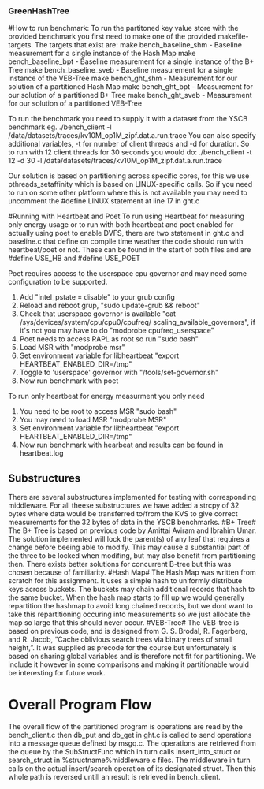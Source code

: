 ### GreenHashTree ###

#How to run benchmark:
To run the partitoned key value store with the provided benchmark you first need to make one of the provided makefile-targets. The targets that exist are:
make bench_baseline_shm  - Baseline measurement for a single instance of the Hash Map
make bench_baseline_bpt  - Baseline measurement for a single instance of the B+ Tree
make bench_baseline_sveb - Baseline measurement for a single instance of the VEB-Tree
make bench_ght_shm   - Measurement for our solution of a partitioned Hash Map
make bench_ght_bpt   - Measurement for our solution of a partitioned B+ Tree
make bench_ght_sveb   - Measurement for our solution of a partitioned VEB-Tree

To run the benchmark you need to supply it with a dataset from the YSCB benchmark eg.
./bench_client -l /data/datasets/traces/kv10M_op1M_zipf.dat.a.run.trace
You can also specify additional variables, -t for number of client threads and -d for duration.
So to run with 12 client threads for 30 seconds you would do:
./bench_client -t 12 -d 30 -l /data/datasets/traces/kv10M_op1M_zipf.dat.a.run.trace

Our solution is based on partitioning across specific cores, for this we use pthreads_setaffinity which is based on LINUX-specific calls. So if you need to run on some other platform where this is not available you may need to uncomment the #define LINUX statement at line 17 in ght.c

#Running with Heartbeat and Poet
To run using Heartbeat for measuring only energy usage or to run with both heartbeat and poet enabled for actually using poet to enable DVFS, there are two statement in ght.c and baseline.c that define on compile time weather the code should run with heartbeat/poet or not. These can be found in the start of both files and are #define USE_HB and #define USE_POET

Poet requires access to the userspace cpu governor and may need some configuration to be supported.
1. Add "intel_pstate = disable" to your grub config
2. Reload and reboot grup, "sudo update-grub && reboot"
3. Check that userspace governor is available "cat /sys/devices/system/cpu/cpu0/cpufreq/
scaling_available_governors", if it's not you may have to do "modprobe
cpufreq_userspace"
4. Poet needs to access RAPL as root so run "sudo bash"
5. Load MSR with "modprobe msr"
6. Set environment variable for libheartbeat "export HEARTBEAT_ENABLED_DIR=/tmp"
7. Toggle to 'userspace' governor with "/tools/set-governor.sh"
8. Now run benchmark with poet

To run only heartbeat for energy measurment you only need
1. You need to be root to access MSR "sudo bash"
2. You may need to load MSR "modprobe MSR"
3. Set environment variable for libheartbeat "export HEARTBEAT_ENABLED_DIR=/tmp"
4. Now run benchmark with hearbeat and results can be found in heartbeat.log 

## Substructures ##
There are several substructures implemented for testing with corresponding middleware.
For all theese substructures we have added a strcpy of 32 bytes where data would be transferred to/from the KVS to give correct measurements for the 32 bytes of data in the YSCB benchmarks.
#B+ Tree#
The B+ Tree is based on previous code by Amittai Aviram and Ibrahim Umar. The solution implemented will lock the parent(s) of any leaf that requires a change before beeing able to modify. This may cause a substantial part of the three to be locked when modifing, but may also benefit from partitioning then. There exists better solutions for concurrent B-tree but this was chosen because of familiarity. 
#Hash Map#
The Hash Map was written from scratch for this assignment. It uses a simple hash to uniformly distribute keys across buckets. The buckets may chain additional records that hash to the same bucket. When the hash map starts to fill up we would generally repartition the hashmap to avoid long chained records, but we dont want to take this repartitioning occuring into measurements so we just allocate the map so large that this should never occur. 
#VEB-Tree#
The VEB-tree is based on previous code, and is designed from G. S. Brodal, R. Fagerberg, and R. Jacob, “Cache oblivious search trees via binary trees of small height,”. It was supplied as precode for the course but unfortunately is based on sharing global variables and is therefore not fit for partitioning. We include it however in some comparisons and making it partitionable would be interesting for future work.

# Overall Program Flow
The overall flow of the partitioned program is operations are read by the bench_client.c then db_put and db_get in ght.c is called to send operations into a message queue defined by msgq.c. The operations are retrieved from the queue by the SubStructFunc which in turn calls insert_into_struct or search_struct in %structname%middleware.c files. The middleware in turn calls on the actual insert/search operation of its designated struct. Then this whole path is reversed untill an result is retrieved in bench_client.

